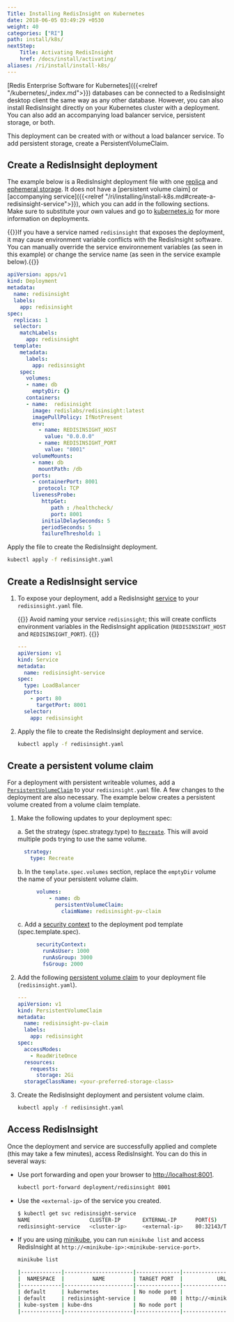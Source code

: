 ```yaml
---
Title: Installing RedisInsight on Kubernetes
date: 2018-06-05 03:49:29 +0530
weight: 40
categories: ["RI"]
path: install/k8s/
nextStep:
    Title: Activating RedisInsight
    href: /docs/install/activating/
aliases: /ri/install/install-k8s/
---
```


[Redis Enterprise Software for Kubernetes]({{<relref "/kubernetes/_index.md">}}) databases can be connected to a RedisInsight desktop client the same way as any other database. However, you can also install RedisInsight directly on your Kubernetes cluster with a deployment. You can also add an accompanying load balancer service, persistent storage, or both.

This deployment can be created with or without a load balancer service. To add persistent storage, create a PersistentVolumeClaim.

## Create a RedisInsight deployment

The example below is a RedisInsight deployment file with one [replica](https://kubernetes.io/docs/concepts/workloads/controllers/deployment/#creating-a-deployment) and [ephemeral storage](https://kubernetes.io/docs/concepts/storage/volumes/#emptydir). It does not have a [persistent volume claim] or [accompanying service]({{<relref "/ri/installing/install-k8s.md#create-a-redisinsight-service">}}), which you can add in the following sections. Make sure to substitute your own values and go to [kubernetes.io](https://kubernetes.io/docs/concepts/workloads/controllers/deployment/) for more information on deployments.

{{<note>}}If you have a service named `redisinsight` that exposes the deployment, it may cause environment variable conflicts with the RedisInsight software. You can manually override the service environnement variables (as seen in this example) or change the service name (as seen in the service example below).{{</note>}}

```yaml
apiVersion: apps/v1
kind: Deployment
metadata:
  name: redisinsight
  labels:
    app: redisinsight
spec:
  replicas: 1 
  selector:
    matchLabels:
      app: redisinsight 
  template: 
    metadata:
      labels:
        app: redisinsight 
    spec:
      volumes:
      - name: db
        emptyDir: {} 
      containers:
      - name:  redisinsight 
        image: redislabs/redisinsight:latest 
        imagePullPolicy: IfNotPresent 
        env:
          - name: REDISINSIGHT_HOST
            value: "0.0.0.0"
          - name: REDISINSIGHT_PORT
            value: "8001"
        volumeMounts:
        - name: db 
          mountPath: /db
        ports:
        - containerPort: 8001 
          protocol: TCP
        livenessProbe:
           httpGet:
              path : /healthcheck/ 
              port: 8001 
           initialDelaySeconds: 5 
           periodSeconds: 5 
           failureThreshold: 1
```

Apply the file to create the RedisInsight deployment.

   ```sh
   kubectl apply -f redisinsight.yaml
   ```

## Create a RedisInsight service

1. To expose your deployment, add a RedisInsight [service]() to your `redisinsight.yaml` file.

    {{<warning>}} Avoid naming your service `redisinsight`; this will create conflicts environment variables in the RedisInsight application (`REDISINSIGHT_HOST` and `REDISINSIGHT_PORT`). {{</warning>}}

    ```yaml
    ---
    apiVersion: v1
    kind: Service
    metadata:
      name: redisinsight-service     
    spec:
      type: LoadBalancer
      ports:
        - port: 80
          targetPort: 8001
      selector:
        app: redisinsight
    ```

1. Apply the file to create the RedisInsight deployment and service.

   ```sh
   kubectl apply -f redisinsight.yaml
   ```

## Create a persistent volume claim

For a deployment with persistent writeable volumes, add a [`PersistentVolumeClaim`](https://kubernetes.io/docs/concepts/storage/persistent-volumes/#persistentvolumeclaims) to your `redisinsight.yaml` file. A few changes to the deployment are also necessary. The example below creates a persistent volume created from a volume claim template.

1. Make the following updates to your deployment spec:

    a. Set the strategy (spec.strategy.type) to [`Recreate`](https://kubernetes.io/docs/concepts/workloads/controllers/deployment/#recreate-deployment). This will avoid multiple pods trying to use the same volume.

      ```yaml
        strategy:
          type: Recreate
      ```
  
    b. In the `template.spec.volumes` section, replace the `emptyDir` volume the name of your persistent volume claim.
  
      ```yaml
            volumes:
                - name: db
                  persistentVolumeClaim:
                    claimName: redisinsight-pv-claim
      ```

    c. Add a [security context](https://kubernetes.io/docs/tasks/configure-pod-container/security-context/#configure-volume-permission-and-ownership-change-policy-for-pods) to the deployment pod template (spec.template.spec).

      ```yaml
            securityContext:
              runAsUser: 1000
              runAsGroup: 3000
              fsGroup: 2000
      ```

<!---
    c. Add an  init container (`spec.initContainers`) to configure write access to the container.

      ```yaml
        initContainers:
          - name: init
            image: busybox
            command:
              - /bin/sh
              - '-c'
              - |
                chown -R 1001 /db
            resources: {}
            volumeMounts:
              - name: db
                mountPath: /db
            terminationMessagePath: /dev/termination-log
            terminationMessagePolicy: File
      ```
--->

2. Add the following [persistent volume claim](https://kubernetes.io/docs/tasks/configure-pod-container/security-context/#configure-volume-permission-and-ownership-change-policy-for-pods) to your deployment file (`redisinsight.yaml`).

    ```yaml
    ---
    apiVersion: v1
    kind: PersistentVolumeClaim
    metadata:
      name: redisinsight-pv-claim
      labels:
        app: redisinsight
    spec:
      accessModes:
        - ReadWriteOnce
      resources:
        requests:
          storage: 2Gi
      storageClassName: <your-preferred-storage-class>
    ```

3. Create the RedisInsight deployment and persistent volume claim.

    ```sh
    kubectl apply -f redisinsight.yaml
    ```

## Access RedisInsight

Once the deployment and service are successfully applied and complete (this may take a few minutes), access RedisInsight. You can do this in several ways:

- Use port forwarding and open your browser to <http://localhost:8001>.

    ```sh
    kubectl port-forward deployment/redisinsight 8001
    ```

- Use the `<external-ip>` of the service you created.

    ```sh
    $ kubectl get svc redisinsight-service
    NAME                   CLUSTER-IP       EXTERNAL-IP      PORT(S)         AGE
    redisinsight-service   <cluster-ip>     <external-ip>    80:32143/TCP    1m
    ```

- If you are using [minikube](https://minikube.sigs.k8s.io/docs/), you can run `minikube list` and access RedisInsight at `http://<minikube-ip>:<minikube-service-port>`.

    ```sh
    minikube list

   |-------------|----------------------|--------------|---------------------------------------------|
   |  NAMESPACE  |         NAME         | TARGET PORT  |           URL                               |
   |-------------|----------------------|--------------|---------------------------------------------|
   | default     | kubernetes           | No node port |                                             |
   | default     | redisinsight-service |           80 | http://<minikube-ip>:<minikubeservice-port> |
   | kube-system | kube-dns             | No node port |                                             |
   |-------------|----------------------|--------------|---------------------------------------------|
   ```
